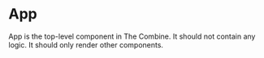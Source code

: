 # App

App is the top-level component in The Combine. It should not contain any logic.
It should only render other components.
